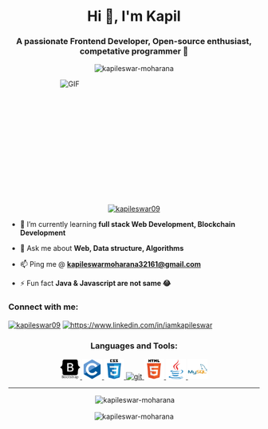 <h1 align="center">Hi 👋, I'm Kapil</h1>
<h3 align="center">A passionate Frontend Developer, Open-source enthusiast, competative programmer  👀</h3>

<p align="center"> <img src="https://komarev.com/ghpvc/?username=kapileswar-moharana&label=Profile%20views&color=0e75b6&style=flat" alt="kapileswar-moharana" /> </p>
<img align="right" alt="GIF" src="https://camo.githubusercontent.com/5ddf73ad3a205111cf8c686f687fc216c2946a75005718c8da5b837ad9de78c9/68747470733a2f2f7468756d62732e6766796361742e636f6d2f4576696c4e657874446576696c666973682d736d616c6c2e676966" width="400px" height="250" />
<br>
<p align="center"> <a href="https://twitter.com/kapileswar09" target="blank"><img src="https://img.shields.io/twitter/follow/kapileswar09?logo=twitter&style=for-the-badge" alt="kapileswar09" /></a> </p>

- 🌱 I’m currently learning **full stack Web Development, Blockchain Development**

- 💬 Ask me about **Web, Data structure, Algorithms**

- 📫 Ping me @ **kapileswarmoharana32161@gmail.com**

- ⚡ Fun fact **Java & Javascript are not same 😂**

<h3 align="left">Connect with me:</h3>
<p align="left">
<a href="https://twitter.com/kapileswar09" target="blank"><img align="center" src="https://raw.githubusercontent.com/rahuldkjain/github-profile-readme-generator/master/src/images/icons/Social/twitter.svg" alt="kapileswar09" height="30" width="40" /></a>
<a href="https://linkedin.com/in/https://www.linkedin.com/in/iamkapileswar" target="blank"><img align="center" src="https://raw.githubusercontent.com/rahuldkjain/github-profile-readme-generator/master/src/images/icons/Social/linked-in-alt.svg" alt="https://www.linkedin.com/in/iamkapileswar" height="30" width="40" /></a>
</p>

<h3 align="center">Languages and Tools:</h3>
<p align="center"> <a href="https://getbootstrap.com" target="_blank" rel="noreferrer"> <img src="https://raw.githubusercontent.com/devicons/devicon/master/icons/bootstrap/bootstrap-plain-wordmark.svg" alt="bootstrap" width="40" height="40"/> </a> <a href="https://www.cprogramming.com/" target="_blank" rel="noreferrer"> <img src="https://raw.githubusercontent.com/devicons/devicon/master/icons/c/c-original.svg" alt="c" width="40" height="40"/> </a> <a href="https://www.w3schools.com/css/" target="_blank" rel="noreferrer"> <img src="https://raw.githubusercontent.com/devicons/devicon/master/icons/css3/css3-original-wordmark.svg" alt="css3" width="40" height="40"/> </a> <a href="https://git-scm.com/" target="_blank" rel="noreferrer"> <img src="https://www.vectorlogo.zone/logos/git-scm/git-scm-icon.svg" alt="git" width="40" height="40"/> </a> <a href="https://www.w3.org/html/" target="_blank" rel="noreferrer"> <img src="https://raw.githubusercontent.com/devicons/devicon/master/icons/html5/html5-original-wordmark.svg" alt="html5" width="40" height="40"/> </a> <a href="https://www.java.com" target="_blank" rel="noreferrer"> <img src="https://raw.githubusercontent.com/devicons/devicon/master/icons/java/java-original.svg" alt="java" width="40" height="40"/> </a> <a href="https://www.mysql.com/" target="_blank" rel="noreferrer"> <img src="https://raw.githubusercontent.com/devicons/devicon/master/icons/mysql/mysql-original-wordmark.svg" alt="mysql" width="40" height="40"/> </a> </p>

<!--<p><img align="center" src="https://github-readme-stats.vercel.app/api/top-langs?username=kapileswar-moharana&show_icons=true&locale=en&layout=compact" alt="kapileswar-moharana" /></p>-->
<hr>

<p align="center">&nbsp;<img align="center" src="https://github-readme-stats.vercel.app/api?username=kapileswar-moharana&show_icons=true&locale=en" alt="kapileswar-moharana" /></p>

<p align="center"><img align="center" src="https://github-readme-streak-stats.herokuapp.com/?user=kapileswar-moharana&" alt="kapileswar-moharana" /></p>
